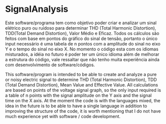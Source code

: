 # SignalAnalysis
Este software/programa tem como objetivo poder criar e analizar um sinal elétrico puro ou ruídoso para determinar THD (Total Harmonic Distortion),
TDD(Total Demand Distortion), Valor Médio e Eficaz. Todos os cálculos são feitos com base em pontos do gráfico do sinal de tensão, portanto o único input necessário
é uma tabela de n pontos com a amplitude do sinal no eixo Y e o tempo do sinal no eixo X.
No momento o código esta com os idiomas misturados, a idéia no futuro é poder ter um único idioma além de melhorar a estrutura do código, vale ressaltar que não
tenho muita experiência ainda com desenvolvimento de software/códigos.

This software/program is intended to be able to create and analyze a pure or noisy electric signal to determine THD (Total Harmonic Distortion),
TDD (Total Demand Distortion), Mean Value and Effective Value. All calculations are based on points of the voltage signal graph, so the only input required
is a table of n points with the signal amplitude on the Y axis and the signal time on the X axis.
At the moment the code is with the languages mixed, the idea in the future is to be able to have a single language in addition to improving the structure of the code,
it is worth mentioning that I do not have much experience yet with software / code development.
